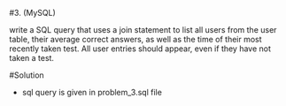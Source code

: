 #3. (MySQL)

write a SQL query that uses a join statement to list all users from the user
table, their average correct answers, as well as the time of their most recently taken test. All user entries
should appear, even if they have not taken a test.

#Solution
- sql query is given in problem_3.sql file
